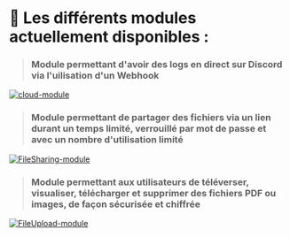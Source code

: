 # 🧩 **Les différents modules actuellement disponibles :** 

> ### Module permettant d'avoir des logs en direct sur Discord via l'uilisation d'un Webhook
[![cloud-module](https://github-readme-stats.vercel.app/api/pin?username=taran35&repo=discord_logs_webhook_for_SiCSy&show_owner=true&theme=tokyonight)](https://github.com/taran35/discord_logs_webhook_for_SiCSy)

> ### Module permettant de partager des fichiers via un lien durant un temps limité, verrouillé par mot de passe et avec un nombre d'utilisation limité
[![FileSharing-module](https://github-readme-stats.vercel.app/api/pin?username=pandev22&repo=SiCSy-FileSharing&show_owner=true&theme=tokyonight)](https://github.com/pandev22/SiCSy-FileSharing)

> ### Module permettant aux utilisateurs de téléverser, visualiser, télécharger et supprimer des fichiers PDF ou images, de façon sécurisée et chiffrée
[![FileUpload-module](https://github-readme-stats.vercel.app/api/pin?username=pandev22&repo=SiCSy-FileUpload&show_owner=true&theme=tokyonight)](https://github.com/pandev22/SiCSy-FileUpload)